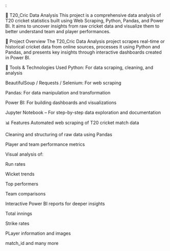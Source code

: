 :

🏏 T20_Cric Data Analysis
This project is a comprehensive data analysis of T20 cricket statistics built using Web Scraping, Python, Pandas, and Power BI. It aims to uncover insights from raw cricket data and visualize them to better understand team and player performances.

📌 Project Overview
The T20_Cric Data Analysis project scrapes real-time or historical cricket data from online sources, processes it using Python and Pandas, and presents key insights through interactive dashboards created in Power BI.

🔧 Tools & Technologies Used
Python: For data scraping, cleaning, and analysis

BeautifulSoup / Requests / Selenium: For web scraping

Pandas: For data manipulation and transformation

Power BI: For building dashboards and visualizations

Jupyter Notebook – For step-by-step data exploration and documentation

📊 Features
Automated web scraping of T20 cricket match data

Cleaning and structuring of raw data using Pandas

Player and team performance metrics

Visual analysis of:

Run rates

Wicket trends

Top performers

Team comparisons

Interactive Power BI reports for deeper insights

Total innings

Strike rates

PLayer information and images

match_id and many more

